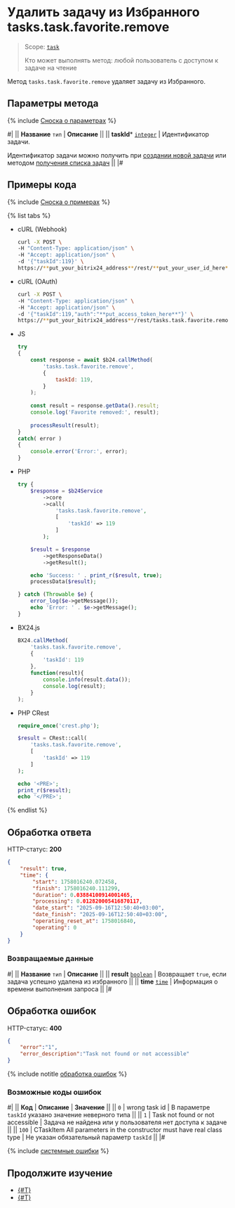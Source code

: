 # Удалить задачу из Избранного tasks.task.favorite.remove

> Scope: [`task`](../scopes/permissions.md)
>
> Кто может выполнять метод: любой пользователь с доступом к задаче на чтение

Метод `tasks.task.favorite.remove` удаляет задачу из Избранного.

## Параметры метода

{% include [Сноска о параметрах](../../_includes/required.md) %}

#|
|| **Название**
`тип` | **Описание** ||
|| **taskId***
[`integer`](../data-types.md) | Идентификатор задачи.

Идентификатор задачи можно получить при [создании новой задачи](./tasks-task-add.md) или методом [получения списка задач](./tasks-task-list.md) ||
|#

## Примеры кода

{% include [Сноска о примерах](../../_includes/examples.md) %}

{% list tabs %}

- cURL (Webhook)

    ```bash
    curl -X POST \
    -H "Content-Type: application/json" \
    -H "Accept: application/json" \
    -d '{"taskId":119}' \
    https://**put_your_bitrix24_address**/rest/**put_your_user_id_here**/**put_your_webbhook_here**/tasks.task.favorite.remove
    ```

- cURL (OAuth)

    ```bash
    curl -X POST \
    -H "Content-Type: application/json" \
    -H "Accept: application/json" \
    -d '{"taskId":119,"auth":"**put_access_token_here**"}' \
    https://**put_your_bitrix24_address**/rest/tasks.task.favorite.remove
    ```

- JS

    ```javascript
    try
    {
        const response = await $b24.callMethod(
            'tasks.task.favorite.remove',
            {
                taskId: 119,
            }
        );
        
        const result = response.getData().result;
        console.log('Favorite removed:', result);
        
        processResult(result);
    }
    catch( error )
    {
        console.error('Error:', error);
    }
    ```

- PHP

    ```php
    try {
        $response = $b24Service
            ->core
            ->call(
                'tasks.task.favorite.remove',
                [
                    'taskId' => 119
                ]
            );

        $result = $response
            ->getResponseData()
            ->getResult();

        echo 'Success: ' . print_r($result, true);
        processData($result);

    } catch (Throwable $e) {
        error_log($e->getMessage());
        echo 'Error: ' . $e->getMessage();
    }
    ```

- BX24.js

    ```js
    BX24.callMethod(
        'tasks.task.favorite.remove',
        {
            'taskId': 119
        },
        function(result){
            console.info(result.data());
            console.log(result);
        }
    );
    ```

- PHP CRest

    ```php
    require_once('crest.php');

    $result = CRest::call(
        'tasks.task.favorite.remove',
        [
            'taskId' => 119
        ]
    );

    echo '<PRE>';
    print_r($result);
    echo '</PRE>';
    ```

{% endlist %}

## Обработка ответа

HTTP-статус: **200**

```json
{
    "result": true,
    "time": {
        "start": 1758016240.072458,
        "finish": 1758016240.111299,
        "duration": 0.03884100914001465,
        "processing": 0.012820005416870117,
        "date_start": "2025-09-16T12:50:40+03:00",
        "date_finish": "2025-09-16T12:50:40+03:00",
        "operating_reset_at": 1758016840,
        "operating": 0
    }
}
```

### Возвращаемые данные

#|
|| **Название**
`тип` | **Описание** ||
|| **result**
[`boolean`](../data-types.md) | Возвращает `true`, если задача успешно удалена из избранного ||
|| **time**
[`time`](../data-types.md#time) | Информация о времени выполнения запроса ||
|#

## Обработка ошибок

HTTP-статус: **400**

```json
{
    "error":"1",
    "error_description":"Task not found or not accessible"
}
```

{% include notitle [обработка ошибок](../../_includes/error-info.md) %}

### Возможные коды ошибок

#|
|| **Код** | **Описание** | **Значение** ||
|| `0` | wrong task id | В параметре `taskId` указано значение неверного типа ||
|| `1` | Task not found or not accessible | Задача не найдена или у пользователя нет доступа к задаче ||
|| `100` | CTaskItem All parameters in the constructor must have real class type | Не указан обязательный параметр `taskId` ||
|#

{% include [системные ошибки](../../_includes/system-errors.md) %}

## Продолжите изучение 

- [{#T}](./index.md)
- [{#T}](./tasks-task-favorite-add.md)